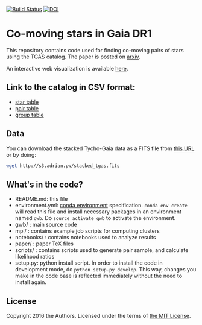 
[![Build Status](https://travis-ci.com/smoh/gaia-comoving-stars.svg?token=snqHW5KtLdPNJV6qzcFr&branch=master)](https://travis-ci.com/smoh/gaia-comoving-stars)
[![DOI](https://zenodo.org/badge/DOI/10.5281/zenodo.569334.svg)](https://doi.org/10.5281/zenodo.569334)

# Co-moving stars in Gaia DR1

This repository contains code used for finding co-moving pairs of stars using the TGAS catalog. The paper is posted on [arxiv](https://arxiv.org/abs/1612.02440).

An interactive web visualization is available [here](www.smoh.space/vis/gaia-comoving-stars/).

## Link to the catalog in CSV format:

- [star table](https://raw.githubusercontent.com/smoh/gaia-comoving-stars/master/paper/t1-1-star.txt)
- [pair table](https://raw.githubusercontent.com/smoh/gaia-comoving-stars/master/paper/t1-2-pair.txt)
- [group table](https://raw.githubusercontent.com/smoh/gaia-comoving-stars/master/paper/t1-3-group.txt)

## Data

You can download the stacked Tycho-Gaia data as a FITS file from
[this URL](http://s3.adrian.pw/stacked_tgas.fits) or by doing:

```bash
wget http://s3.adrian.pw/stacked_tgas.fits
```

## What's in the code?

- README.md: this file
- environment.yml: [conda environment](https://conda.io/docs/using/envs.html#clone-an-environment) specification.
  `conda env create` will read this file and install necessary packages in an environment named `gwb`.
  Do `source activate gwb` to activate the environment.
- gwb/ : main source code
- mpi/ : contains example job scripts for computing clusters
- notebooks/ : contains notebooks used to analyze results
- paper/ : paper TeX files
- scripts/ : contains scripts used to generate pair sample, and calculate likelihood ratios
- setup.py: python install script. In order to install the code in development mode, do `python setup.py develop`.
  This way, changes you make in the code base is reflected immediately without the need to install again.


## License

Copyright 2016 the Authors. Licensed under the terms of [the MIT
License](https://github.com/smoh/gaia-wide-binaries/blob/master/LICENSE).
